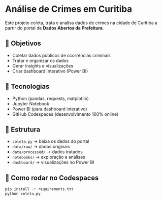# Análise de Crimes em Curitiba

Este projeto coleta, trata e analisa dados de crimes na cidade de Curitiba a partir do portal de **Dados Abertos da Prefeitura**.

## 🔹 Objetivos
- Coletar dados públicos de ocorrências criminais
- Tratar e organizar os dados
- Gerar insights e visualizações
- Criar dashboard interativo (Power BI)

## 🔹 Tecnologias
- Python (pandas, requests, matplotlib)
- Jupyter Notebook
- Power BI (para dashboard interativo)
- GitHub Codespaces (desenvolvimento 100% online)

## 🔹 Estrutura
- `coleta.py` → baixa os dados do portal
- `data/raw/` → dados originais
- `data/processed/` → dados tratados
- `notebooks/` → exploração e análises
- `dashboard/` → visualizações no Power BI

## 🔹 Como rodar no Codespaces
```bash
pip install -r requirements.txt
python coleta.py
```
